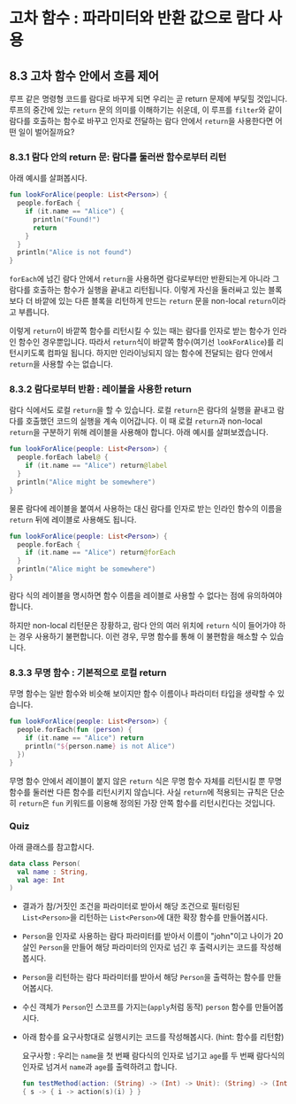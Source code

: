 # 고차 함수 : 파라미터와 반환 값으로 람다 사용

## 8.3 고차 함수 안에서 흐름 제어

루프 같은 명령형 코드를 람다로 바꾸게 되면 우리는 곧 return 문제에 부딫힐 것입니다. 루프의 중간에 있는 `return` 문의 의미를 이해하기는 쉬운데, 이 루프를 `filter`와 같이 람다를 호출하는 함수로 바꾸고 인자로 전달하는 람다 안에서 `return`을 사용한다면 어떤 일이 벌어질까요?



### 8.3.1 람다 안의 return 문: 람다를 둘러싼 함수로부터 리턴

아래 예시를 살펴봅시다. 

```kotlin
fun lookForAlice(people: List<Person>) {
  people.forEach {
    if (it.name == "Alice") {
      println("Found!")
      return
    }
  }
  println("Alice is not found")
}
```



`forEach`에 넘긴 람다 안에서 `return`을 사용하면 람다로부터만 반환되는게 아니라 그 람다를 호출하는 함수가 실행을 끝내고 리턴됩니다. 이렇게 자신을 둘러싸고 있는 블록보다 더 바깥에 있는 다른 블록을 리턴하게 만드는 `return` 문을 non-local `return`이라고 부릅니다.

이렇게 `return`이 바깥쪽 함수를 리턴시킬 수 있는 때는 람다를 인자로 받는 함수가 인라인 함수인 경우뿐입니다. 따라서 `return`식이 바깥쪽 함수(여기선 `lookForAlice`)를 리턴시키도록 컴파일 됩니다. 하지만 인라이닝되지 않는 함수에 전달되는 람다 안에서 `return`을 사용할 수는 없습니다. 



### 8.3.2 람다로부터 반환 : 레이블을 사용한 return

람다 식에서도 로컬 `return`을 할 수 있습니다. 로컬 `return`은 람다의 실행을 끝내고 람다를 호출했던 코드의 실행을 계속 이어갑니다. 이 때 로컬 `return`과 non-local `return`을 구분하기 위해 레이블을 사용해야 합니다. 아래 예시를 살펴보겠습니다.

```kotlin
fun lookForAlice(people: List<Person>) {
  people.forEach label@ {
    if (it.name == "Alice") return@label
  }
  println("Alice might be somewhere")
}
```



물론 람다에 레이블을 붙여서 사용하는 대신 람다를 인자로 받는 인라인 함수의 이름을 `return` 뒤에 레이블로 사용해도 됩니다.

```kotlin
fun lookForAlice(people: List<Person>) {
  people.forEach {
    if (it.name == "Alice") return@forEach
  }
  println("Alice might be somewhere")
}
```



람다 식의 레이블을 명시하면 함수 이름을 레이블로 사용할 수 없다는 점에 유의하여야 합니다. 

하지만 non-local 리턴문은 장황하고, 람다 안의 여러 위치에 `return` 식이 들어가야 하는 경우 사용하기 불편합니다. 이런 경우, 무명 함수를 통해 이 불편함을 해소할 수 있습니다.



### 8.3.3 무명 함수 : 기본적으로 로컬 return

무명 함수는 일반 함수와 비슷해 보이지만 함수 이름이나 파라미터 타입을 생략할 수 있습니다.

```kotlin
fun lookForAlice(people: List<Person>) {
  people.forEach(fun (person) {
    if (it.name == "Alice") return
    println("${person.name} is not Alice")
  }) 
}
```



무명 함수 안에서 레이블이 붙지 않은 `return` 식은 무명 함수 자체를 리턴시킬 뿐 무명 함수를 둘러싼 다른 함수를 리턴시키지 않습니다. 사실 `return`에 적용되는 규칙은 단순히 `return`은 `fun` 키워드를 이용해 정의된 가장 안쪽 함수를 리턴시킨다는 것입니다. 



### Quiz

아래 클래스를 참고합시다.

```kotlin
data class Person(
  val name : String,
  val age: Int
)
```

- 결과가 참/거짓인 조건을 파라미터로 받아서 해당 조건으로 필터링된 `List<Person>`을 리턴하는 `List<Person>`에 대한 확장 함수를 만들어봅시다.

- `Person`을 인자로 사용하는 람다 파라미터를 받아서 이름이 "john"이고 나이가 20살인 `Person`을 만들어 해당 파라미터의 인자로 넘긴 후 출력시키는 코드를 작성해봅시다.

- `Person`을 리턴하는 람다 파라미터를 받아서 해당 `Person`을 출력하는 함수를 만들어봅시다.

- 수신 객체가 `Person`인 스코프를 가지는(`apply`처럼 동작) `person` 함수를 만들어봅시다.

- 아래 함수를 요구사항대로 실행시키는 코드를 작성해봅시다. (hint: 함수를 리턴함)

  요구사항 : 우리는 `name`을 첫 번째 람다식의 인자로 넘기고 `age`를 두 번째 람다식의 인자로 넘겨서 `name`과 `age`를 출력하려고 합니다.

  ```kotlin
  fun testMethod(action: (String) -> (Int) -> Unit): (String) -> (Int) -> Unit =
  { s -> { i -> action(s)(i) } }
  ```

  
